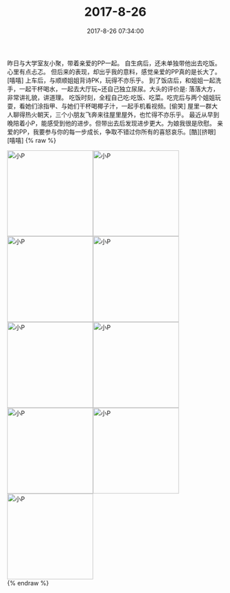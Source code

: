 ﻿---
title: "2017-8-26"
date: 2017-8-26 07:34:00
tags:
categories: 妈妈
---
昨日与大学室友小聚，带着亲爱的PP一起。
自生病后，还未单独带他出去吃饭。心里有点忐忑。
但后来的表现，却出乎我的意料，感觉亲爱的PP真的是长大了。[嘻嘻]
上车后，与顺顺姐姐背诗PK，玩得不亦乐乎。
到了饭店后，和姐姐一起洗手，一起干杯喝水，一起去大厅玩~还自己独立尿尿。大头的评价是:
落落大方，非常讲礼貌，讲道理。
吃饭时刻，全程自己吃:吃饭、吃菜。吃完后与两个姐姐玩耍，看她们涂指甲、与她们干杯喝椰子汁，一起手机看视频。[偷笑]
屋里一群大人聊得热火朝天，三个小朋友飞奔来往屋里屋外，也忙得不亦乐乎。
最近从早到晚陪着小P，能感受到他的进步。但带出去后发现进步更大。为娘我很是欣慰。
亲爱的PP，我要参与你的每一步成长，争取不错过你所有的喜怒哀乐。[酷][挤眼][嘻嘻]
{% raw %}
<div style="width:500 px">
<div style="float:left; width:100 px"><img src="/images/微信图片_20171012171002.jpg" width="200" alt="小P"></div>
<div style="float:left; width:100 px"><img src="/images/微信图片_20171012171011.jpg" width="200" alt="小P"></div>
<div style="float:left; width:100 px"><img src="/images/微信图片_20171012171019.jpg" width="200" alt="小P"></div>
<div style="float:left; width:100 px"><img src="/images/微信图片_20171012171027.jpg" width="200" alt="小P"></div>
<div style="float:left; width:100 px"><img src="/images/微信图片_20171012171035.jpg" width="200" alt="小P"></div>
<div style="float:left; width:100 px"><img src="/images/微信图片_20171012171043.jpg" width="200" alt="小P"></div>
<div style="float:left; width:100 px"><img src="/images/微信图片_20171012171051.jpg" width="200" alt="小P"></div>
<div style="float:left; width:100 px"><img src="/images/微信图片_20171012171058.jpg" width="200" alt="小P"></div>
<div style="float:left; width:100 px"><img src="/images/微信图片_20171012171106.jpg" width="200" alt="小P"></div>
<div style="clear:both"></div>
</div>
{% endraw %}